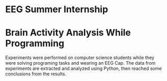 # EEG Summer Internship
# Brain Activity Analysis While Programming
Experiments were performed on computer science students while they were solving programing tasks and wearing an EEG Cap.
The data from experiments are extracted and analyzed using Python, then reached some conclusions from the results.
